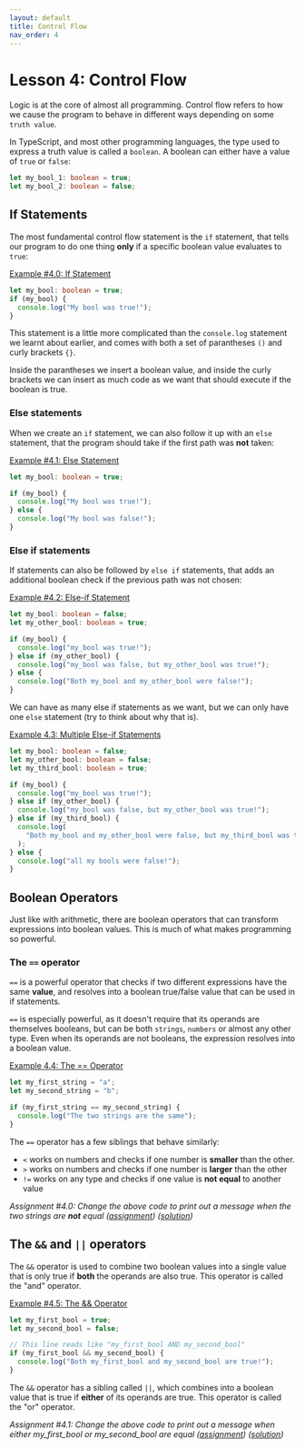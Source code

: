 ```yaml
---
layout: default
title: Control Flow
nav_order: 4
---
```


# Lesson 4: Control Flow

Logic is at the core of almost all programming. Control flow refers to how we cause the program to behave in different ways depending on some `truth value`.

In TypeScript, and most other programming languages, the type used to express a truth value is called a `boolean`. A boolean can either have a value of `true` or `false`:

```ts
let my_bool_1: boolean = true;
let my_bool_2: boolean = false;
```

## If Statements

The most fundamental control flow statement is the `if` statement, that tells our program to do one thing **only** if a specific boolean value evaluates to `true`:

[Example #4.0: If Statement](https://playcode.io/1456909)

```ts
let my_bool: boolean = true;
if (my_bool) {
  console.log("My bool was true!");
}
```

This statement is a little more complicated than the `console.log` statement we learnt about earlier, and comes with both a set of parantheses `()` and curly brackets `{}`.

Inside the parantheses we insert a boolean value, and inside the curly brackets we can insert as much code as we want that should execute if the boolean is true.

### Else statements

When we create an `if` statement, we can also follow it up with an `else` statement, that the program should take if the first path was **not** taken:

[Example #4.1: Else Statement](https://playcode.io/1456911)

```ts
let my_bool: boolean = true;

if (my_bool) {
  console.log("My bool was true!");
} else {
  console.log("My bool was false!");
}
```

### Else if statements

If statements can also be followed by `else if` statements, that adds an additional boolean check if the previous path was not chosen:

[Example #4.2: Else-if Statement](https://playcode.io/1456911)

```ts
let my_bool: boolean = false;
let my_other_bool: boolean = true;

if (my_bool) {
  console.log("my_bool was true!");
} else if (my_other_bool) {
  console.log("my_bool was false, but my_other_bool was true!");
} else {
  console.log("Both my_bool and my_other_bool were false!");
}
```

We can have as many else if statements as we want, but we can only have one `else` statement (try to think about why that is).

[Example 4.3: Multiple Else-if Statements](https://playcode.io/1456914)

```ts
let my_bool: boolean = false;
let my_other_bool: boolean = false;
let my_third_bool: boolean = true;

if (my_bool) {
  console.log("my_bool was true!");
} else if (my_other_bool) {
  console.log("my_bool was false, but my_other_bool was true!");
} else if (my_third_bool) {
  console.log(
    "Both my_bool and my_other_bool were false, but my_third_bool was true!"
  );
} else {
  console.log("all my bools were false!");
}
```

## Boolean Operators

Just like with arithmetic, there are boolean operators that can transform expressions into boolean values. This is much of what makes programming so powerful.

### The `==` operator

`==` is a powerful operator that checks if two different expressions have the same **value**, and resolves into a boolean true/false value that can be used in if statements.

`==` is especially powerful, as it doesn't require that its operands are themselves booleans, but can be both `strings`, `numbers` or almost any other type. Even when its operands are not booleans, the expression resolves into a boolean value.

[Example 4.4: The == Operator](https://playcode.io/1456929)

```ts
let my_first_string = "a";
let my_second_string = "b";

if (my_first_string == my_second_string) {
  console.log("The two strings are the same");
}
```

The `==` operator has a few siblings that behave similarly:

- `<` works on numbers and checks if one number is **smaller** than the other.
- `>` works on numbers and checks if one number is **larger** than the other
- `!=` works on any type and checks if one value is **not equal** to another value

_Assignment #4.0: Change the above code to print out a message when the two strings are **not** equal ([assignment](https://playcode.io/1456931)) ([solution](https://playcode.io/1456932))_

## The `&&` and `||` operators

The `&&` operator is used to combine two boolean values into a single value that is only true if **both** the operands are also true. This operator is called the "and" operator.

[Example #4.5: The && Operator](https://playcode.io)

```ts
let my_first_bool = true;
let my_second_bool = false;

// This line reads like "my_first_bool AND my_second_bool"
if (my_first_bool && my_second_bool) {
  console.log("Both my_first_bool and my_second_bool are true!");
}
```

The `&&` operator has a sibling called `||`, which combines into a boolean value that is true if **either** of its operands are true. This operator is called the "or" operator.

_Assignment #4.1: Change the above code to print out a message when either my_first_bool or my_second_bool are equal ([assignment](https://playcode.io/1456938)) ([solution](https://playcode.io/1456939))_
